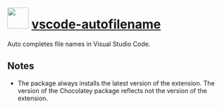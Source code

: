 # <img src="https://cdn.rawgit.com/pascalberger/chocolatey-packages/1750ff656020f6cb4fd067ee795ba8e54b4302ee/icons/vscode-autofilename.png" width="48" height="48"/> [vscode-autofilename](https://chocolatey.org/packages/vscode-autofilename)

Auto completes file names in Visual Studio Code.

## Notes

* The package always installs the latest version of the extension.
  The version of the Chocolatey package reflects not the version of the extension.
